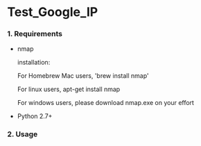 Test_Google_IP
==============

### 1. Requirements

- nmap

    installation: 
    
	For Homebrew Mac users, 'brew install nmap'
	
	For linux users, apt-get install nmap
	
	For windows users, please download nmap.exe on your effort
	
- Python 2.7+

### 2. Usage


